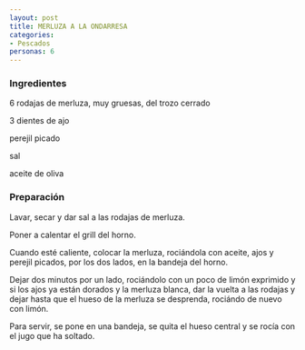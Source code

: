 ```yaml
---
layout: post
title: MERLUZA A LA ONDARRESA
categories:
- Pescados
personas: 6 
---
```

<h3>Ingredientes</h3>
6 rodajas de merluza, muy gruesas, del trozo cerrado

3 dientes de ajo

perejil picado

sal

aceite de oliva

<h3>Preparación</h3>
Lavar, secar y dar sal a las rodajas de merluza.

Poner a calentar el grill del horno.

Cuando esté caliente, colocar la merluza, rociándola con aceite, ajos y perejil picados, por los dos lados, en la bandeja del horno.

Dejar dos minutos por un lado, rociándolo con un poco de limón exprimido y si los ajos ya están dorados y la merluza blanca, dar la vuelta a las rodajas y dejar hasta que el hueso de la merluza se desprenda, rociándo de nuevo con limón.

Para servir, se pone en una bandeja, se quita el hueso central y se rocía con el jugo que ha soltado.

